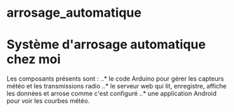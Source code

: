 # arrosage_automatique
# Système d'arrosage automatique chez moi
Les composants présents sont :
..* le code Arduino pour gérer les capteurs météo et les transmissions radio
..* le serveur web qui lit, enregistre, affiche les données et arrose comme c'est configuré
..* une application Android pour voir les courbes météo.
